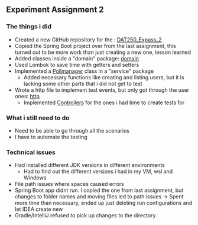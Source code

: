 <h2> Experiment Assignment 2</h2>

### The things i did
- Created a new GitHub repository for the : [DAT250_Expass_2](https://github.com/SimenAB/DAT250_Expass_2)
- Copied the Spring Boot project over from the last assignment, this turned out to be more work than just creating a new one, lesson learned
- Added classes inside a "domain" package: [domain](https://github.com/SimenAB/DAT250_Expass_2/tree/main/expass2_spring_boot/src/main/java/no/hvl/dat250/pollapp/domain)
- Used Lombok to save time with getters and setters
- Implemented a [Pollmanager](https://github.com/SimenAB/DAT250_Expass_2/blob/main/expass2_spring_boot/src/main/java/no/hvl/dat250/pollapp/service/PollManager.java) class in a "service" package
  - Added necessary functions like creating and listing users, but it is lacking some other parts that i did not get to test
- Wrote a http file to implement test events, but only got through the user ones: [http](https://github.com/SimenAB/DAT250_Expass_2/blob/main/expass1_spring_boot/test_scenarioes.http) 
  - Implemented [Controllers](https://github.com/SimenAB/DAT250_Expass_2/blob/main/expass1_spring_boot/src/main/java/no/hvl/dat250/pollapp/web/Controllers.java) for the ones i had time to create tests for

### What i still need to do
- Need to be able to go through all the scenarios
- I have to automate the testing


### Technical issues
 - Had installed different JDK versions in different environments
   - Had to find out the different versions i had in my VM, wsl and Windows
 - File path issues where spaces caused errors
 - Spring Boot app didnt run. I copied the one from last assignment, but changes to folder names and moving files led to path issues -> Spent more time than necessary, ended up just deleting run configurations and let IDEA create new
 - Gradle/IntelliJ refused to pick up changes to the directory


